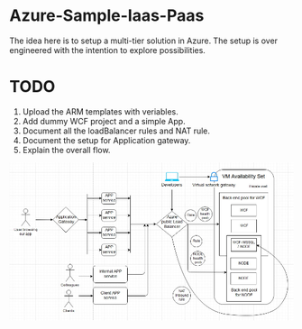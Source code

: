 # Azure-Sample-Iaas-Paas
The idea here is to setup a multi-tier solution in Azure. The setup is over engineered with the intention to explore possibilities.

# TODO
1. Upload the ARM templates with veriables.
2. Add dummy WCF project and a simple App.
3. Document all the loadBalancer rules and NAT rule. 
4. Document the setup for Application gateway.
5. Explain the overall flow.

<img src="Architecture.jpg" />
